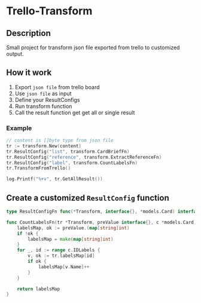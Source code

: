 # Trello-Transform

## Description

Small project for transform json file exported from trello to customized output.

## How it work

1. Export `json file` from trello board
2. Use `json file` as input
3. Define your ResultConfigs
4. Run transform function
5. Call the result function get get all or single result

### Example

```go
// content is []byte type from json file
tr := transform.New(content)
tr.ResultConfig("list", transform.CardBriefFn)
tr.ResultConfig("reference", transform.ExtractReferenceFn)
tr.ResultConfig("label", transform.CountLabelsFn)
tr.TransformFromTrello()

log.Printf("%+v", tr.GetAllResult())
```

## Create a customized `ResultConfig` function

```go
type ResultConfigFn func(*Transform, interface{}, *models.Card) interface{}

func CountLabelsFn(tr *Transform, preValue interface{}, c *models.Card) interface{} {
	labelsMap, ok := preValue.(map[string]int)
	if !ok {
		labelsMap = make(map[string]int)
	}
	for _, id := range c.IDLabels {
		v, ok := tr.labelsMap[id]
		if ok {
			labelsMap[v.Name]++
		}
	}

	return labelsMap
}
```
